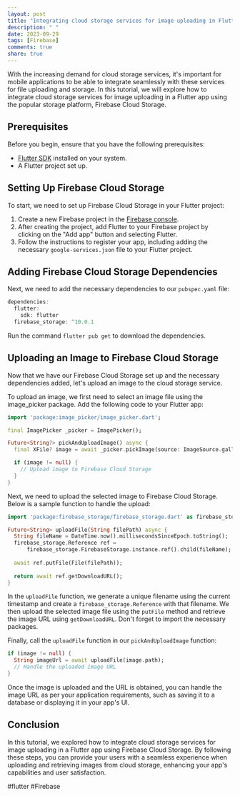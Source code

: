 ```yaml
---
layout: post
title: "Integrating cloud storage services for image uploading in Flutter"
description: " "
date: 2023-09-29
tags: [Firebase]
comments: true
share: true
---
```


With the increasing demand for cloud storage services, it's important for mobile applications to be able to integrate seamlessly with these services for file uploading and storage. In this tutorial, we will explore how to integrate cloud storage services for image uploading in a Flutter app using the popular storage platform, Firebase Cloud Storage.

## Prerequisites

Before you begin, ensure that you have the following prerequisites:

- [Flutter SDK](https://flutter.dev/docs/get-started/install) installed on your system.
- A Flutter project set up.

## Setting Up Firebase Cloud Storage

To start, we need to set up Firebase Cloud Storage in your Flutter project:

1. Create a new Firebase project in the [Firebase console](https://console.firebase.google.com/).
2. After creating the project, add Flutter to your Firebase project by clicking on the "Add app" button and selecting Flutter.
3. Follow the instructions to register your app, including adding the necessary `google-services.json` file to your Flutter project.

## Adding Firebase Cloud Storage Dependencies

Next, we need to add the necessary dependencies to our `pubspec.yaml` file:

```dart
dependencies:
  flutter:
    sdk: flutter
  firebase_storage: ^10.0.1
```

Run the command `flutter pub get` to download the dependencies.

## Uploading an Image to Firebase Cloud Storage

Now that we have our Firebase Cloud Storage set up and the necessary dependencies added, let's upload an image to the cloud storage service.

To upload an image, we first need to select an image file using the image_picker package. Add the following code to your Flutter app:

```dart
import 'package:image_picker/image_picker.dart';

final ImagePicker _picker = ImagePicker();

Future<String?> pickAndUploadImage() async {
  final XFile? image = await _picker.pickImage(source: ImageSource.gallery);

  if (image != null) {
    // Upload image to Firebase Cloud Storage
  }
}
```

Next, we need to upload the selected image to Firebase Cloud Storage. Below is a sample function to handle the upload:

```dart
import 'package:firebase_storage/firebase_storage.dart' as firebase_storage;

Future<String> uploadFile(String filePath) async {
  String fileName = DateTime.now().millisecondsSinceEpoch.toString();
  firebase_storage.Reference ref =
      firebase_storage.FirebaseStorage.instance.ref().child(fileName);
  
  await ref.putFile(File(filePath));
  
  return await ref.getDownloadURL();
}
```

In the `uploadFile` function, we generate a unique filename using the current timestamp and create a `firebase_storage.Reference` with that filename. We then upload the selected image file using the `putFile` method and retrieve the image URL using `getDownloadURL`. Don't forget to import the necessary packages.

Finally, call the `uploadFile` function in our `pickAndUploadImage` function:

```dart
if (image != null) {
  String imageUrl = await uploadFile(image.path);
  // Handle the uploaded image URL
}
```

Once the image is uploaded and the URL is obtained, you can handle the image URL as per your application requirements, such as saving it to a database or displaying it in your app's UI.

## Conclusion

In this tutorial, we explored how to integrate cloud storage services for image uploading in a Flutter app using Firebase Cloud Storage. By following these steps, you can provide your users with a seamless experience when uploading and retrieving images from cloud storage, enhancing your app's capabilities and user satisfaction.

#flutter #Firebase